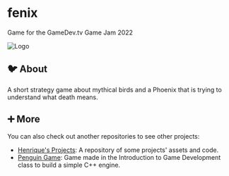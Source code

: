 # fenix
Game for the GameDev.tv Game Jam 2022

![Logo](https://img.itch.zone/aW1nLzkwNjk0MDYucG5n/315x250%23c/R3xRHH.png)

## 🐦 About
A short strategy game about mythical birds and a Phoenix that is trying to understand what death means.

## ➕ More
You can also check out another repositories to see other projects:
  - [Henrique's Projects](https://github.com/HenriqueMorae/henrique-s-projects): A repository of some projects' assets and code.
  - [Penguin Game](https://github.com/HenriqueMorae/IDJ-PenguinGame): Game made in the Introduction to Game Development class to build a simple C++ engine.
